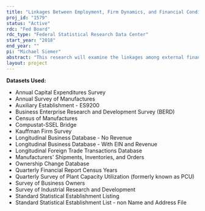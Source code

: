 ```yaml
---
title: "Linkages Between Employment, Firm Dynamics, and Financial Conditions"
proj_id: "1579"
status: "Active"
rdc: "Fed Board"
rdc_type: "Federal Statistical Research Data Center"
start_year: "2018"
end_year: ""
pi: "Michael Siemer"
abstract: "This research will examine the linkages among external finance, employment, and firm dynamics. We examine how financial conditions impact employment and the dynamics of firms over the business cycle. We link bank financial statement/balance sheet data to Census Bureau establishment and firm data to study how the financial crisis of 2008 affected banks’ supply of funds for lending and by extension, firms’ employment outcomes and ability to take out loans. For each employer establishment in the Longitudinal Business Database, we construct a measure to represent the financial constraints facing the firm in their geographic area. This measure is calculated using outside data about the balance sheet conditions of banks, weighted by the relative market share that each bank has in a given establishment’s local area. The hypothesis is that employment will suffer at small/young firms when the financial conditions of local banks deteriorate, because these types of firms are heavily reliant on commercial bank financing. If so, this could explain why entrepreneurial businesses suffered disproportionately during the financial crisis. Besides employment, we will also explore how the financial constraint variable affects other outcomes such as entry and exit rates, productivity, wages, volatility, inventories, and characteristics of new business owners. "
layout: project
---
```


**Datasets Used:**

  - Annual Capital Expenditures Survey 
  - Annual Survey of Manufactures 
  - Auxiliary Establishment - ES9200 
  - Business Enterprise Research and Development Survey (BERD) 
  - Census of Manufactures 
  - Compustat-SSEL Bridge 
  - Kauffman Firm Survey 
  - Longitudinal Business Database - No Revenue 
  - Longitudinal Business Database - With EIN and Revenue 
  - Longitudinal Foreign Trade Transactions Database 
  - Manufacturers' Shipments, Inventories, and Orders 
  - Ownership Change Database 
  - Quarterly Financial Report Census Years 
  - Quarterly Survey of Plant Capacity Utilization (formerly known as PCU) 
  - Survey of Business Owners 
  - Survey of Industrial Research and Development 
  - Standard Statistical Establishment Listing 
  - Standard Statistical Establishment List - non Name and Address File 

